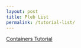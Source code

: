 ```yaml
---
layout: post
title: Pleb List
permalink: /tutorial-list/
---
```




[Containers Tutorial](/Containers2.md)
<br>



